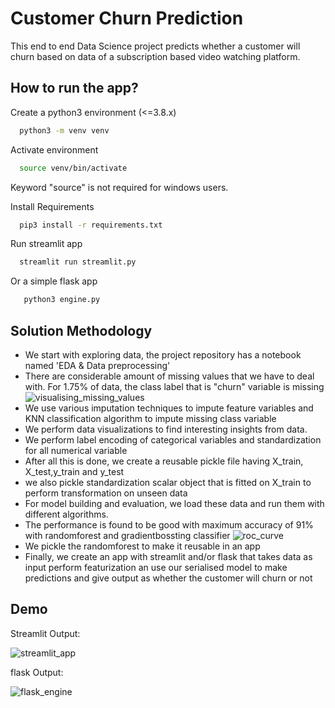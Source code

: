 
# Customer Churn Prediction

This end to end Data Science project predicts whether a customer will churn based on data of a subscription based video watching platform.


## How to run the app?

Create a python3 environment (<=3.8.x)

```bash
  python3 -m venv venv
```

Activate environment

```bash
  source venv/bin/activate
```
Keyword "source" is not required for windows users.

Install Requirements

```bash
  pip3 install -r requirements.txt
```

Run streamlit app

```bash
  streamlit run streamlit.py
```

Or a simple flask app


```bash
   python3 engine.py
```
## Solution Methodology

 - We start with exploring data, the project repository has a notebook named 'EDA & Data preprocessing'
 - There are considerable amount of missing values that we have to deal with. For 1.75% of data, the class label that is "churn" variable is missing
 ![visualising_missing_values](https://imgur.com/2naTaVx.png)
 - We use various imputation techniques to impute feature variables and KNN classification algorithm to impute missing class variable
 - We perform data visualizations to find interesting insights from data.
 - We perform label encoding of categorical variables and standardization for all numerical variable
 - After all this is done, we create a reusable pickle file having X_train, X_test,y_train and y_test
 - we also pickle standardization scalar object that is fitted on X_train to perform transformation on unseen data
 - For model building and evaluation, we load these data and run them with different algorithms.
 - The performance is found to be good with maximum accuracy of 91% with randomforest and gradientbossting classifier
 ![roc_curve](https://imgur.com/ZMVHbyd.png)
 - We pickle the randomforest to make it reusable in an app
 - Finally, we create an app with streamlit and/or flask that takes data as input perform featurization an use our serialised model to make predictions and give output as whether the customer will churn or not


## Demo

Streamlit Output:

![streamlit_app](https://imgur.com/QGnGiMr.png)

flask Output:

![flask_engine](https://imgur.com/Gzzh0L5.png)

